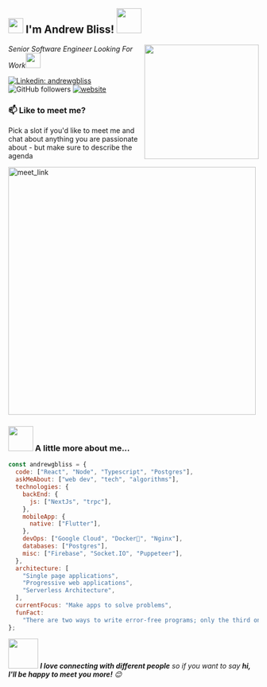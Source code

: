 <h2><img src="https://emojis.slackmojis.com/emojis/images/1531849430/4246/blob-sunglasses.gif?1531849430" width="30"/> I'm Andrew Bliss! <img src="https://media.giphy.com/media/12oufCB0MyZ1Go/giphy.gif" width="50"></h2>
<img align='right' src="https://media.giphy.com/media/M9gbBd9nbDrOTu1Mqx/giphy.gif" width="230">
<p><em>Senior Software Engineer Looking For Work<img src="https://media.giphy.com/media/WUlplcMpOCEmTGBtBW/giphy.gif" width="30"> 
</em></p>

[![Linkedin: andrewgbliss](https://img.shields.io/badge/-andrewgbliss-blue?style=flat-square&logo=Linkedin&logoColor=white&link=https://www.linkedin.com/in/andrewgbliss/)](https://www.linkedin.com/in/andrewgbliss/)
![GitHub followers](https://img.shields.io/github/followers/andrewgbliss?label=Follow&style=social)
[![website](https://img.shields.io/badge/Website-46a2f1.svg?&style=flat-square&logo=Google-Chrome&logoColor=white&link=https://www.andrewgbliss.com/)](https://www.andrewgbliss.com/)

### 📫 Like to meet me?

Pick a slot if you'd like to meet me and chat about anything you are passionate about - but make sure to describe the agenda

<a href="https://calendly.com/andrewgbliss/30min" target="_blank"><img width="498" alt="meet_link" src="https://user-images.githubusercontent.com/15426564/144297439-f530f383-e73e-41e0-9914-a9b7d3f432e5.png"></a>

### <img src="https://media.giphy.com/media/VgCDAzcKvsR6OM0uWg/giphy.gif" width="50"> A little more about me...

```javascript
const andrewgbliss = {
  code: ["React", "Node", "Typescript", "Postgres"],
  askMeAbout: ["web dev", "tech", "algorithms"],
  technologies: {
    backEnd: {
      js: ["NextJs", "trpc"],
    },
    mobileApp: {
      native: ["Flutter"],
    },
    devOps: ["Google Cloud", "Docker🐳", "Nginx"],
    databases: ["Postgres"],
    misc: ["Firebase", "Socket.IO", "Puppeteer"],
  },
  architecture: [
    "Single page applications",
    "Progressive web applications",
    "Serverless Architecture",
  ],
  currentFocus: "Make apps to solve problems",
  funFact:
    "There are two ways to write error-free programs; only the third one works",
};
```

<img src="https://media.giphy.com/media/LnQjpWaON8nhr21vNW/giphy.gif" width="60"> <em><b>I love connecting with different people</b> so if you want to say <b>hi, I'll be happy to meet you more!</b> 😊</em>
